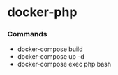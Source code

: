 # docker-php
### Commands
- docker-compose build
- docker-compose up -d
- docker-compose exec php bash
